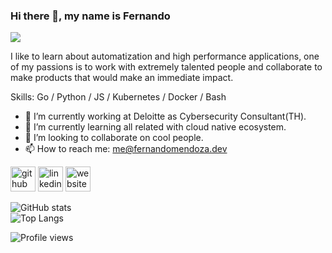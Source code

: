 ### Hi there 👋, my name is Fernando
![](https://i.pinimg.com/originals/a1/9d/14/a19d149acd516549f0a2ac035b88cd35.gif)

I like to learn about automatization and high performance applications, one of my passions is to work with extremely talented people and collaborate to make products that would make an immediate impact.

Skills: Go / Python / JS / Kubernetes / Docker / Bash

- 🔭 I’m currently working at Deloitte as Cybersecurity Consultant(TH).
- 🌱 I’m currently learning all related with cloud native ecosystem. 
- 👯 I’m looking to collaborate on cool people. 
- 📫 How to reach me: me@fernandomendoza.dev 


[<img src='https://cdn.jsdelivr.net/npm/simple-icons@3.0.1/icons/github.svg' alt='github' height='40'>](https://github.com/fernando-mendoza)  [<img src='https://cdn.jsdelivr.net/npm/simple-icons@3.0.1/icons/linkedin.svg' alt='linkedin' height='40'>](https://www.linkedin.com/in/fernando-mendoza-0b438b1a6/)  [<img src='https://cdn.jsdelivr.net/npm/simple-icons@3.0.1/icons/icloud.svg' alt='website' height='40'>](https://fernandomendoza.dev)  

![GitHub stats](https://github-readme-stats.vercel.app/api?username=fernando-mendoza&show_icons=true)  
![Top Langs](https://github-readme-stats.vercel.app/api/top-langs/?username=fernando-mendoza&layout=compact&theme=dark)

![Profile views](https://gpvc.arturio.dev/fernando-mendoza)  
